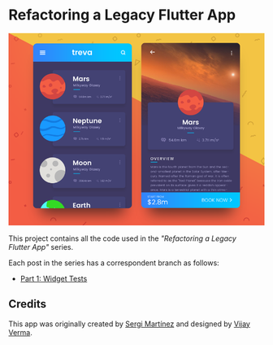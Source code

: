 # Refactoring a Legacy Flutter App

![App preview][0]

This project contains all the code used in the *"Refactoring a Legacy Flutter App"* series.

Each post in the series has a correspondent branch as follows:

* [Part 1: Widget Tests][3]

## Credits

This app was originally created by [Sergi Martínez][1] and designed by [Vijay Verma][2].

<!-- Preview -->
[0]: images/planets-preview.png

<!-- Credits -->
[1]: https://github.com/sergiandreplace/flutter_planets_tutorial
[2]: https://www.uplabs.com/posts/space-travel-ui

<!-- Branches -->
[3]: https://github.com/lucasmbraz/planets/tree/part-1
